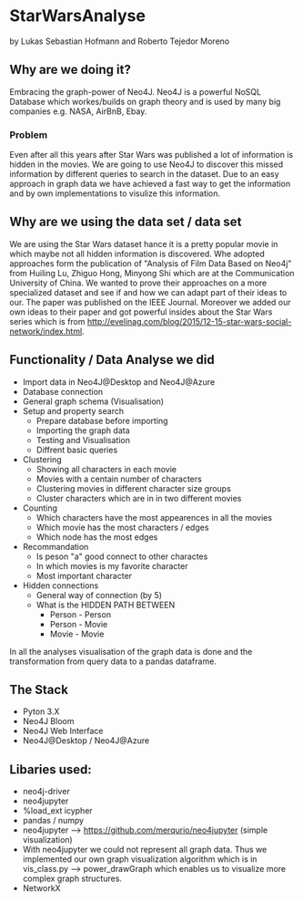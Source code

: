 # StarWarsAnalyse

by Lukas Sebastian Hofmann and Roberto Tejedor Moreno

## Why are we doing it?
Embracing the graph-power of Neo4J. Neo4J is a powerful NoSQL Database which workes/builds on graph theory and is used by many big companies e.g. NASA, AirBnB, Ebay. 

### Problem
Even after all this years after Star Wars was published a lot of information is hidden in the movies. We are going to use Neo4J to discover this missed information by different queries to search in the dataset. Due to an easy approach in graph data we have achieved a fast way to get the information and by own implementations to visulize this information.  

## Why are we using the data set / data set
We are using the Star Wars dataset hance it is a pretty popular movie in which maybe not all hidden information is discovered. Whe adopted approaches form the publication of "Analysis of Film Data Based on Neo4j" from Huiling Lu, Zhiguo Hong, Minyong Shi which are at the Communication University of China. We wanted to prove their approaches on a more specialized dataset and see if and how we can adapt part of their ideas to our. The paper was published on the IEEE Journal. Moreover we added our own ideas to their paper and got powerful insides about the Star Wars series which is from http://evelinag.com/blog/2015/12-15-star-wars-social-network/index.html.  

## Functionality / Data Analyse we did
- Import data in Neo4J@Desktop and Neo4J@Azure 
- Database connection
- General graph schema (Visualisation)
- Setup and property search 
  * Prepare database before importing
  * Importing the graph data
  * Testing and Visualisation
  * Diffrent basic queries
- Clustering
  * Showing all characters in each movie
  * Movies with a centain number of characters
  * Clustering movies in different character size groups
  * Cluster characters which are in in two different movies
- Counting
  * Which characters have the most appearences in all the movies
  * Which movie has the most characters / edges
  * Which node has the most edges
- Recommandation
  * Is peson "a" good connect to other charactes
  * In which movies is my favorite character
  * Most important character 
- Hidden connections
  * General way of connection (by 5)
  * What is the HIDDEN PATH BETWEEN
    * Person - Person
    * Person - Movie 
    * Movie - Movie

In all the analyses visualisation of the graph data is done and the transformation from query data to a pandas dataframe. 

 ## The Stack
 - Pyton 3.X
 - Neo4J Bloom
 - Neo4J Web Interface
 - Neo4J@Desktop / Neo4J@Azure

 ## Libaries used:
 * neo4j-driver
 * neo4jupyter
 * %load_ext icypher
 * pandas / numpy
 * neo4jupyter --> https://github.com/merqurio/neo4jupyter (simple visualization)
 * With neo4jupyter we could not represent all graph data. Thus we implemented our own graph visualization algorithm which is in vis_class.py --> power_drawGraph which enables us to visualize more complex graph structures.
 * NetworkX
